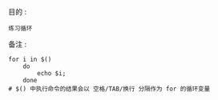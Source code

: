 目的 : 
```
练习循环
```
备注 : 
```
for i in $()
	do
		echo $i;
	done
# $() 中执行命令的结果会以 空格/TAB/换行 分隔作为 for 的循环变量
```
